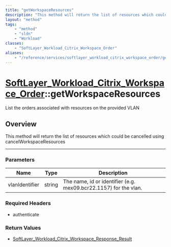 ```yaml
---
title: "getWorkspaceResources"
description: "This method will return the list of resources which could be cancelled using cancelWorkspaceResources"
layout: "method"
tags:
    - "method"
    - "sldn"
    - "Workload"
classes:
    - "SoftLayer_Workload_Citrix_Workspace_Order"
aliases:
    - "/reference/services/softlayer_workload_citrix_workspace_order/getWorkspaceResources"
---
```

# [SoftLayer_Workload_Citrix_Workspace_Order](/reference/services/SoftLayer_Workload_Citrix_Workspace_Order)::getWorkspaceResources


List the orders associated with resources on the provided VLAN


## Overview 
This method will return the list of resources which could be cancelled using cancelWorkspaceResources 

-----

### Parameters 
|Name | Type | Description |
| --- | --- | --- |
|vlanIdentifier| string| The name, id or identifier (e.g. mex09.bcr22.1157) for the vlan.|


### Required Headers
* authenticate


### Return Values
* <a href='/reference/datatypes/SoftLayer_Workload_Citrix_Workspace_Response_Result'>SoftLayer_Workload_Citrix_Workspace_Response_Result </a>




